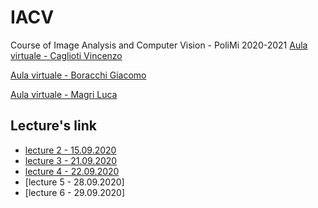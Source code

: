 # IACV
Course of Image Analysis and Computer Vision - PoliMi 2020-2021
 [Aula virtuale - Caglioti Vincenzo](https://politecnicomilano.webex.com/meet/vincenzo.caglioti?t=1601453944739&polij_step=0&__pj0=0&__pj1=94bef5ae3ca815f070d2a0cd77eab99c)
 
 [Aula virtuale - Boracchi Giacomo](https://politecnicomilano.webex.com/meet/giacomo.boracchi?t=1601453944739&polij_step=0&__pj0=0&__pj1=94bef5ae3ca815f070d2a0cd77eab99c)
 
 [Aula virtuale - Magri Luca](https://politecnicomilano.webex.com/meet/luca.magri?t=1601453944739&polij_step=0&__pj0=0&__pj1=94bef5ae3ca815f070d2a0cd77eab99c)

## Lecture's link
- [lecture 2 - 15.09.2020](https://politecnicomilano.webex.com/webappng/sites/politecnicomilano/recording/play/fbc9335f592046959668453a864bbb0f)
- [lecture 3 - 21.09.2020](https://politecnicomilano.webex.com/webappng/sites/politecnicomilano/recording/play/642e78fd5339434a84702a78d110b975)
- [lecture 4 - 22.09.2020](https://politecnicomilano.webex.com/webappng/sites/politecnicomilano/recording/play/ba5f8eb5cb224306bf8bc08816ea33a1)
- [lecture 5 - 28.09.2020]
- [lecture 6 - 29.09.2020]
